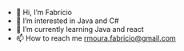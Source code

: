 - 👋 Hi, I’m Fabrício
- 👀 I’m interested in Java and C#
- 🌱 I’m currently learning Java and react
- 📫 How to reach me rmoura.fabricio@gmail.com

<!---
fabricio-moura/fabricio-moura is a ✨ special ✨ repository because its `README.md` (this file) appears on your GitHub profile.
You can click the Preview link to take a look at your changes.
--->
